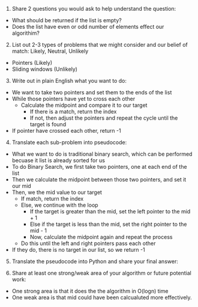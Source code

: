 1. Share 2 questions you would ask to help understand the question:
- What should be returned if the list is empty?
- Does the list have even or odd number of elements effect our algorithim?

2. List out 2-3 types of problems that we might consider and our belief of match: Likely, Neutral, Unlikely
- Pointers (Likely)
- Sliding windows (Unlikely)
  
3. Write out in plain English what you want to do:
- We want to take two pointers and set them to the ends of the list
- While those pointers have yet to cross each other
  - Calculate the midpoint and compare it to our target
    - If there is a match, return the index
    - If not, then adjust the pointers and repeat the cycle until the target is found
- If pointer have crossed each other, return -1

4. Translate each sub-problem into pseudocode:
- What we want to do is traditional binary search, which can be performed becuase it list is already sorted for us
- To do Binary Search, we first take two pointers, one at each end of the list
- Then we calculate the midpoint between those two pointers, and set it our mid
- Then, we the mid value to our target
  - If match, return the index
  - Else, we continue with the loop
    - If the target is greater than the mid, set the left pointer to the mid + 1
    - Else if the target is less than the mid, set the right pointer to the mid - 1
    - Now, calculate the midpoint again and repeat the process 
  - Do this until the left and right pointers pass each other
- If they do, there is no target in our list, so we return -1 


5. Translate the pseudocode into Python and share your final answer:
  <!-- 
  def search(nums: List[int], target: int) -> int:
  low = 0
  high = len(nums) - 1

  while low <= high:
    mid = low + ((high - low) // 2)
    if nums[mid] == target:
      return mid
    if nums[mid] > target:
      high = mid - 1
    else:
      low = mid + 1
  return -1
  -->

6. Share at least one strong/weak area of your algorithm or future potential work:
- One strong area is that it does the the algorithm in O(logn) time
- One weak area is that mid could have been calcualuted more effectively. 